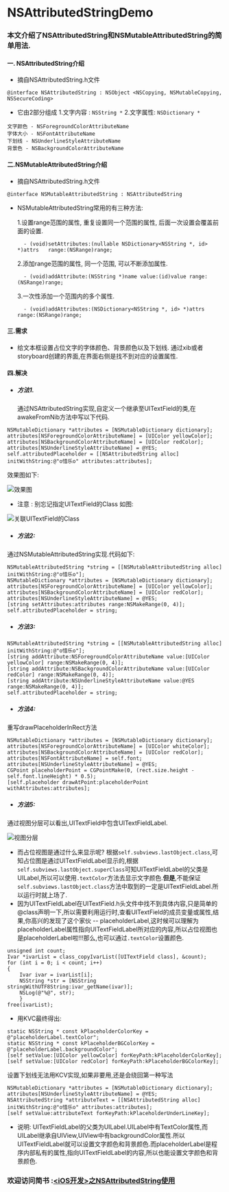 # NSAttributedStringDemo

### 本文介绍了NSAttributedString和NSMutableAttributedString的简单用法.

#### 一. NSAttributedString介绍

- 摘自NSAttributedString.h文件

```
@interface NSAttributedString : NSObject <NSCopying, NSMutableCopying, NSSecureCoding>
```

- 它由2部分组成
1.文字内容 : `NSString *`
2.文字属性: `NSDictionary *`
```
文字颜色 - NSForegroundColorAttributeName
字体大小 - NSFontAttributeName
下划线 - NSUnderlineStyleAttributeName
背景色 - NSBackgroundColorAttributeName
```

#### 二.NSMutableAttributedString介绍
- 摘自NSAttributedString.h文件
```
@interface NSMutableAttributedString : NSAttributedString
```
- NSMutableAttributedString常用的有三种方法:

  1.设置range范围的属性, 重复设置同一个范围的属性, 后面一次设置会覆盖前面的设置.
  ```
    - (void)setAttributes:(nullable NSDictionary<NSString *, id> *)attrs   range:(NSRange)range;
  ```
  2.添加range范围的属性, 同一个范围, 可以不断添加属性.
  ```
    - (void)addAttribute:(NSString *)name value:(id)value range:(NSRange)range;
  ```
  3.一次性添加一个范围内的多个属性.
  ```
    - (void)addAttributes:(NSDictionary<NSString *, id> *)attrs range:(NSRange)range;
  ```

#### 三.需求
- 给文本框设置占位文字的字体颜色、背景颜色以及下划线.
通过xib或者storyboard创建的界面,在界面右侧是找不到对应的设置属性.

#### 四.解决
- ##### 方法1.
  通过NSAttributedString实现,自定义一个继承至UITextField的类,在awakeFromNib方法中写以下代码.
```
NSMutableDictionary *attributes = [NSMutableDictionary dictionary];
attributes[NSForegroundColorAttributeName] = [UIColor yellowColor];
attributes[NSBackgroundColorAttributeName] = [UIColor redColor];
attributes[NSUnderlineStyleAttributeName] = @YES;
self.attributedPlaceholder = [[NSAttributedString alloc] initWithString:@"o惜乐o" attributes:attributes];
```
效果图如下:

![效果图](http://upload-images.jianshu.io/upload_images/3284707-2b2d87419fc17267.png?imageMogr2/auto-orient/strip%7CimageView2/2/w/250)

- 注意 : 别忘记指定UITextField的Class
如图:

![关联UITextField的Class](http://upload-images.jianshu.io/upload_images/3284707-609ac89bf4ecb83f.png?imageMogr2/auto-orient/strip%7CimageView2/2/w/1024)


- ##### 方法2:
通过NSMutableAttributedString实现.代码如下:
```
NSMutableAttributedString *string = [[NSMutableAttributedString alloc] initWithString:@"o惜乐o"];
NSMutableDictionary *attributes = [NSMutableDictionary dictionary];
attributes[NSForegroundColorAttributeName] = [UIColor yellowColor];
attributes[NSBackgroundColorAttributeName] = [UIColor redColor];
attributes[NSUnderlineStyleAttributeName] = @YES;
[string setAttributes:attributes range:NSMakeRange(0, 4)];
self.attributedPlaceholder = string;
```
- ##### 方法3:
```
NSMutableAttributedString *string = [[NSMutableAttributedString alloc] initWithString:@"o惜乐o"];
[string addAttribute:NSForegroundColorAttributeName value:[UIColor yellowColor] range:NSMakeRange(0, 4)];
[string addAttribute:NSBackgroundColorAttributeName value:[UIColor redColor] range:NSMakeRange(0, 4)];
[string addAttribute:NSUnderlineStyleAttributeName value:@YES range:NSMakeRange(0, 4)];
self.attributedPlaceholder = string;
```

- ##### 方法4:
重写drawPlaceholderInRect方法
```
NSMutableDictionary *attributes = [NSMutableDictionary dictionary];
attributes[NSForegroundColorAttributeName] = [UIColor whiteColor];
attributes[NSBackgroundColorAttributeName] = [UIColor redColor];
attributes[NSFontAttributeName] = self.font;
attributes[NSUnderlineStyleAttributeName] = @YES;
CGPoint placeholderPoint = CGPointMake(0, (rect.size.height - self.font.lineHeight) * 0.5);
[self.placeholder drawAtPoint:placeholderPoint withAttributes:attributes];
```
- ##### 方法5:
通过视图分层可以看出,UITextField中包含UITextFieldLabel.

![视图分层](http://upload-images.jianshu.io/upload_images/3284707-62fc07adab44038a.png?imageMogr2/auto-orient/strip%7CimageView2/2/w/480)

- 而占位视图是通过什么来显示呢?
根据`self.subviews.lastObject.class`,可知占位图是通过UITextFieldLabel显示的,根据`self.subviews.lastObject.superClass`可知UITextFieldLabel的父类是UILabel,所以可以使用`.textColor`方法去显示文字颜色.**但是**,不能保证`self.subviews.lastObject.class`方法中取到的一定是UITextFieldLabel.所以运行时就上场了.
- 因为UITextFieldLabel在UITextField.h头文件中找不到具体内容,只是简单的@class声明一下,所以需要利用运行时,查看UITextField的成员变量或属性,结果,你高兴的发现了这个家伙 -- placeholderLabel,这时候可以理解为placeholderLabel属性指向UITextFieldLabel所对应的内容,所以占位视图也是placeholderLabel啦!!!那么,也可以通过`.textColor`设置颜色.
```
unsigned int count;
Ivar *ivarList = class_copyIvarList([UITextField class], &count);
for (int i = 0; i < count; i++)
{
    Ivar ivar = ivarList[i];
    NSString *str = [NSString stringWithUTF8String:ivar_getName(ivar)];
    NSLog(@"%@", str);
    }
free(ivarList);
```

- 用KVC最终得出:
```
static NSString * const kPlaceholderColorKey = @"placeholderLabel.textColor";
static NSString * const kPlaceholderBGColorKey = @"placeholderLabel.backgroundColor";
[self setValue:[UIColor yellowColor] forKeyPath:kPlaceholderColorKey];
[self setValue:[UIColor redColor] forKeyPath:kPlaceholderBGColorKey];
```
设置下划线无法用KCV实现,如果非要用,还是会绕回第一种写法
```
NSMutableDictionary *attributes = [NSMutableDictionary dictionary];
attributes[NSUnderlineStyleAttributeName] = @YES;
NSAttributedString *attributeText = [[NSAttributedString alloc] initWithString:@"o惜乐o" attributes:attributes];
[self setValue:attributeText forKeyPath:kPlaceholderUnderLineKey];
```
* 说明:
UITextFieldLabel的父类为UILabel.UILabel中有TextColor属性,而UILabel继承自UIView,UIView中有backgroundColor属性.所以UITextFieldLabel就可以设置文字颜色和背景颜色.而placeholderLabel是程序内部私有的属性,指向UITextFieldLabel的内容,所以也能设置文字颜色和背景颜色.

### 欢迎访问简书 :[<iOS开发>之NSAttributedString使用](http://www.jianshu.com/p/fd9382ec2a4d)
